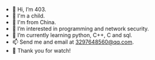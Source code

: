 - 👋 Hi, I’m 403.
- 👦 I'm a child.
- 🚩 I'm from China.
- 👀 I’m interested in programming and network security.
- 🌱 I’m currently learning python, C++, C and sql.
- 📫 Send me and email at 3297648560@qq.com.
- 🙂 Thank you for watch!

<!---
hangtianfei/hangtianfei is a ✨ special ✨ repository because its `README.md` (this file) appears on your GitHub profile.
You can click the Preview link to take a look at your changes.
--->
